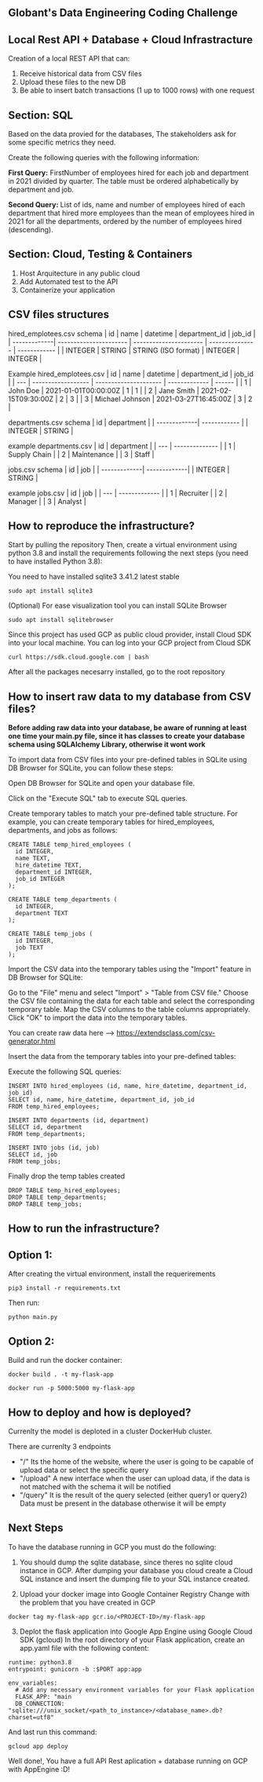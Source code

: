 **Globant's Data Engineering Coding Challenge**
-----------------------------------------------------------
**Local Rest API + Database + Cloud Infrastracture**
-----------------------------------------------------------
Creation of a local REST API that can:
1. Receive historical data from CSV files
2. Upload these files to the new DB
3. Be able to insert batch transactions (1 up to 1000 rows) with one request

**Section: SQL**
------------------------------------------------------------------------
Based on the data provied for the databases, The stakeholders ask for some specific metrics they need. 

Create the following queries with the following information:

**First Query:** FirstNumber of employees hired for each job and department in 2021 divided by quarter. The
table must be ordered alphabetically by department and job.

**Second Query:** List of ids, name and number of employees hired of each department that hired more
employees than the mean of employees hired in 2021 for all the departments, ordered
by the number of employees hired (descending).

**Section: Cloud, Testing & Containers**
-----------------------------------------------------------------
1. Host Arquitecture in any public cloud
2. Add Automated test to the API
3. Containerize your application


**CSV files structures**
-------------------------------------------------------------------------
hired_emplotees.csv schema
| id           | name                   | datetime               | department_id   | job_id       |
| -------------| ---------------------- | ---------------------- | --------------- | ------------ |
| INTEGER      | STRING                 | STRING (ISO format)    | INTEGER         | INTEGER      |

Example hired_emplotees.csv
| id  | name               | datetime              | department_id | job_id |
| --- | ------------------ | --------------------- | ------------- | ------ |
| 1   | John Doe           | 2021-01-01T00:00:00Z  | 1             | 1      |
| 2   | Jane Smith         | 2021-02-15T09:30:00Z  | 2             | 3      |
| 3   | Michael Johnson    | 2021-03-27T16:45:00Z  | 3             | 2      |


departments.csv schema
| id           | department   |
| -------------| ------------ |
| INTEGER      | STRING       |

example departments.csv
| id  | department     |
| --- | -------------- |
| 1   | Supply Chain   |
| 2   | Maintenance    |
| 3   | Staff          |

jobs.csv schema
| id           | job          |
| -------------| -------------|
| INTEGER      | STRING       |

example jobs.csv 
| id  | job           |
| --- | ------------- |
| 1   | Recruiter     |
| 2   | Manager       |
| 3   | Analyst       |

How to reproduce the infrastructure?
---------------------------------------------------------------------------
Start by pulling the repository
Then, create a virtual environment using python 3.8 and install the requirements following the next steps (you need to have installed Python 3.8):

You need to have installed sqlite3 3.41.2 latest stable
```
sudo apt install sqlite3
```
(Optional)
For ease visualization tool you can install SQLite Browser
```
sudo apt install sqlitebrowser
```
Since this project has used GCP as public cloud provider, install Cloud SDK into your local machine. You can log into your GCP project from Cloud SDK
```
curl https://sdk.cloud.google.com | bash
```

After all the packages necesarry installed, go to the root repository

How to insert raw data to my database from CSV files?
-----------------------------------------------------------
**Before adding raw data into your database, be aware of running at least one time your main.py file, since it has classes to create your database schema using SQLAlchemy Library, otherwise it wont work**

To import data from CSV files into your pre-defined tables in SQLite using DB Browser for SQLite, you can follow these steps:

Open DB Browser for SQLite and open your database file.

Click on the "Execute SQL" tab to execute SQL queries.

Create temporary tables to match your pre-defined table structure. For example, you can create temporary tables for hired_employees, departments, and jobs as follows:


```
CREATE TABLE temp_hired_employees (
  id INTEGER,
  name TEXT,
  hire_datetime TEXT,
  department_id INTEGER,
  job_id INTEGER
);

CREATE TABLE temp_departments (
  id INTEGER,
  department TEXT
);

CREATE TABLE temp_jobs (
  id INTEGER,
  job TEXT
);
```

Import the CSV data into the temporary tables using the "Import" feature in DB Browser for SQLite:

Go to the "File" menu and select "Import" > "Table from CSV file."
Choose the CSV file containing the data for each table and select the corresponding temporary table.
Map the CSV columns to the table columns appropriately.
Click "OK" to import the data into the temporary tables.

You can create raw data here --> https://extendsclass.com/csv-generator.html

Insert the data from the temporary tables into your pre-defined tables:

Execute the following SQL queries:

```
INSERT INTO hired_employees (id, name, hire_datetime, department_id, job_id)
SELECT id, name, hire_datetime, department_id, job_id
FROM temp_hired_employees;

INSERT INTO departments (id, department)
SELECT id, department
FROM temp_departments;

INSERT INTO jobs (id, job)
SELECT id, job
FROM temp_jobs;
```
Finally drop the temp tables created
```
DROP TABLE temp_hired_employees;
DROP TABLE temp_departments;
DROP TABLE temp_jobs;

```

How to run the infrastructure?
-------------------------------------------------
Option 1:
--------------------------
After creating the virtual environment, install the requerirements
```
pip3 install -r requirements.txt
```
Then run:
```
python main.py
```
Option 2:
----------------------------------
Build and run the docker container:
```
docker build . -t my-flask-app 
```
```
docker run -p 5000:5000 my-flask-app
```

How to deploy and how is deployed?
--------------------------------------
Currenlty the model is deploted in a cluster DockerHub cluster.

There are currenlty 3 endpoints

* "/" Its the home of the website, where the user is going to be capable of upload data or select the specific query
* "/upload" A new interface when the user can upload data, if the data is not matched with the schema it will be notified
* "/query" It is the result of the query selected (either query1 or query2) Data must be present in the database otherwise it will be empty

Next Steps
-----------------------------------
To have the database running in GCP you must do the following:
1. You should dump the sqlite database, since theres no sqlite cloud instance in GCP. After dumping your database you cloud create a Cloud SQL instance and insert the dumping file to your SQL instance created.

2. Upload your docker image into Google Container Registry
Change <PROJECT-ID> with the problem that you have created in GCP
```
docker tag my-flask-app gcr.io/<PROJECT-ID>/my-flask-app
```
3. Deplot the flask application into  Google App Engine using Google Cloud SDK (gcloud)
In the root directory of your Flask application, create an app.yaml file with the following content:
```
runtime: python3.8
entrypoint: gunicorn -b :$PORT app:app

env_variables:
  # Add any necessary environment variables for your Flask application
  FLASK_APP: "main
  DB_CONNECTION: "sqlite:///unix_socket/<path_to_instance>/<database_name>.db?charset=utf8"
```

And last run this command:
```
gcloud app deploy
```

Well done!, You have a full API Rest aplication + database running on GCP with AppEngine :D!
